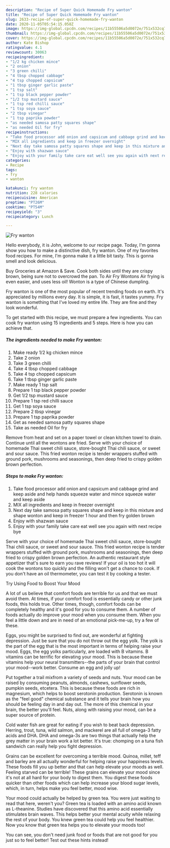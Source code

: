 ```yaml
---
description: "Recipe of Super Quick Homemade Fry wanton"
title: "Recipe of Super Quick Homemade Fry wanton"
slug: 2633-recipe-of-super-quick-homemade-fry-wanton
date: 2020-11-05T05:54:15.058Z
image: https://img-global.cpcdn.com/recipes/11b55506a5d0072e/751x532cq70/fry-wanton-recipe-main-photo.jpg
thumbnail: https://img-global.cpcdn.com/recipes/11b55506a5d0072e/751x532cq70/fry-wanton-recipe-main-photo.jpg
cover: https://img-global.cpcdn.com/recipes/11b55506a5d0072e/751x532cq70/fry-wanton-recipe-main-photo.jpg
author: Kate Bishop
ratingvalue: 4.1
reviewcount: 30063
recipeingredient:
- "1/2 kg chicken mince"
- "2 onion"
- "3 green chilli"
- "4 tbsp chopped cabbage"
- "4 tsp chopped capsicum"
- "1 tbsp ginger garlic paste"
- "1 tsp salt"
- "1 tsp black pepper powder"
- "1/2 tsp mustard sauce"
- "1 tsp red chilli sauce"
- "1 tsp soya sauce"
- "2 tbsp vinegar"
- "1 tsp paprika powder"
- "as needed samosa patty squares shape"
- "as needed Oil for fry"
recipeinstructions:
- "Take food processor add onion and capsicum and cabbage grind and keep aside and help hands squeeze water and mince squeeze water and keep aside"
- "MIX all ingredients and keep in freezer overnight"
- "Next day take samosa patty squares shape and keep in this mixture and shape wonton and keep in freezer 1 hour and then fry golden brown"
- "Enjoy with shazwan sauce"
- "Enjoy with your family take care eat well see you again with next recipe bye"
categories:
- Recipe
tags:
- fry
- wanton

katakunci: fry wanton 
nutrition: 228 calories
recipecuisine: American
preptime: "PT26M"
cooktime: "PT54M"
recipeyield: "3"
recipecategory: Lunch

---
```



![Fry wanton](https://img-global.cpcdn.com/recipes/11b55506a5d0072e/751x532cq70/fry-wanton-recipe-main-photo.jpg)

Hello everybody, it is John, welcome to our recipe page. Today, I'm gonna show you how to make a distinctive dish, fry wanton. One of my favorites food recipes. For mine, I'm gonna make it a little bit tasty. This is gonna smell and look delicious.

Buy Groceries at Amazon &amp; Save. Cook both sides until they are crispy brown, being sure not to overcrowd the pan. To Air Fry Wontons Air frying is even easier, and uses less oil! Wonton is a type of Chinese dumpling.

Fry wanton is one of the most popular of recent trending foods on earth. It's appreciated by millions every day. It is simple, it is fast, it tastes yummy. Fry wanton is something that I've loved my entire life. They are fine and they look wonderful.


To get started with this recipe, we must prepare a few ingredients. You can cook fry wanton using 15 ingredients and 5 steps. Here is how you can achieve that.

<!--inarticleads1-->

##### The ingredients needed to make Fry wanton:

1. Make ready 1/2 kg chicken mince
1. Take 2 onion
1. Take 3 green chilli
1. Take 4 tbsp chopped cabbage
1. Take 4 tsp chopped capsicum
1. Take 1 tbsp ginger garlic paste
1. Make ready 1 tsp salt
1. Prepare 1 tsp black pepper powder
1. Get 1/2 tsp mustard sauce
1. Prepare 1 tsp red chilli sauce
1. Get 1 tsp soya sauce
1. Prepare 2 tbsp vinegar
1. Prepare 1 tsp paprika powder
1. Get as needed samosa patty squares shape
1. Take as needed Oil for fry


Remove from heat and set on a paper towel or clean kitchen towel to drain. Continue until all the wontons are fried. Serve with your choice of homemade Thai sweet chili sauce, store-bought Thai chili sauce, or sweet and sour sauce. This fried wonton recipe is tender wrappers stuffed with ground pork, mushrooms and seasonings, then deep fried to crispy golden brown perfection. 

<!--inarticleads2-->

##### Steps to make Fry wanton:

1. Take food processor add onion and capsicum and cabbage grind and keep aside and help hands squeeze water and mince squeeze water and keep aside
1. MIX all ingredients and keep in freezer overnight
1. Next day take samosa patty squares shape and keep in this mixture and shape wonton and keep in freezer 1 hour and then fry golden brown
1. Enjoy with shazwan sauce
1. Enjoy with your family take care eat well see you again with next recipe bye


Serve with your choice of homemade Thai sweet chili sauce, store-bought Thai chili sauce, or sweet and sour sauce. This fried wonton recipe is tender wrappers stuffed with ground pork, mushrooms and seasonings, then deep fried to crispy golden brown perfection. An authentic restaurant style appetizer that&#39;s sure to earn you rave reviews! If your oil is too hot it will cook the wontons too quickly and the filling won&#39;t get a chance to cook. If you don&#39;t have an oil thermometer, you can test it by cooking a tester. 

Try Using Food to Boost Your Mood


A lot of us believe that comfort foods are terrible for us and that we must avoid them. At times, if your comfort food is essentially candy or other junk foods, this holds true. Other times, though, comfort foods can be completely healthy and it's good for you to consume them. A number of foods actually do improve your mood when you consume them. When you feel a little down and are in need of an emotional pick-me-up, try a few of these.

Eggs, you might be surprised to find out, are wonderful at fighting depression. Just be sure that you do not throw out the egg yolk. The yolk is the part of the egg that is the most important in terms of helping raise your mood. Eggs, the egg yolks particularly, are loaded with B vitamins. B vitamins can be terrific for elevating your mood. This is because these vitamins help your neural transmitters--the parts of your brain that control your mood--work better. Consume an egg and jolly up!

Put together a trail mixfrom a variety of seeds and nuts. Your mood can be raised by consuming peanuts, almonds, cashews, sunflower seeds, pumpkin seeds, etcetera. This is because these foods are rich in magnesium, which helps to boost serotonin production. Serotonin is known as the "feel good" chemical substance and it tells your brain how you should be feeling day in and day out. The more of this chemical in your brain, the better you'll feel. Nuts, along with raising your mood, can be a super source of protein.

Cold water fish are great for eating if you wish to beat back depression. Herring, trout, tuna, wild salmon, and mackerel are all full of omega-3 fatty acids and DHA. DHA and omega-3s are two things that actually help the grey matter in your brain work a lot better. It's true: chomping on a tuna fish sandwich can really help you fight depression. 

Grains can be excellent for overcoming a terrible mood. Quinoa, millet, teff and barley are all actually wonderful for helping raise your happiness levels. These foods fill you up better and that can help elevate your moods as well. Feeling starved can be terrible! These grains can elevate your mood since it's not at all hard for your body to digest them. You digest these foods quicker than other foods which can help increase your blood sugar levels, which, in turn, helps make you feel better, mood wise.

Your mood could actually be helped by green tea. You were just waiting to read that here, weren't you? Green tea is loaded with an amino acid known as L-theanine. Studies have discovered that this amino acid essentially stimulates brain waves. This helps better your mental acuity while relaxing the rest of your body. You knew green tea could help you feel healthier. Now you know that green tea helps you to elevate your moods too!

You can see, you don't need junk food or foods that are not good for you just so to feel better! Test out  these hints  instead!

